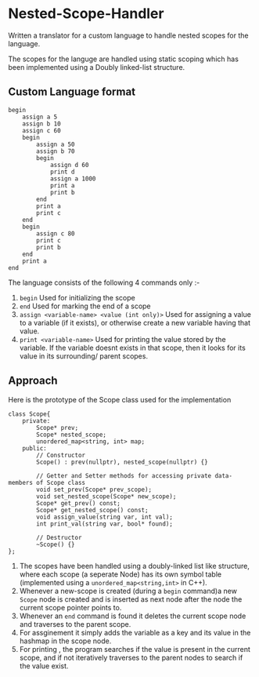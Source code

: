 # Nested-Scope-Handler
Written a translator for a custom language to handle nested scopes for the language. 

The scopes for the languge are handled using static scoping which has been implemented using a Doubly linked-list structure. 

## Custom Language format

```
begin
    assign a 5
    assign b 10
    assign c 60
    begin
        assign a 50
        assign b 70
        begin
            assign d 60
            print d
            assign a 1000
            print a
            print b
        end
        print a
        print c
    end
    begin
        assign c 80
        print c
        print b
    end
    print a
end
```

The language consists of the following 4 commands only :-
1. ```begin``` Used for initializing the scope
2. ```end``` Used for marking the end of a scope
3. ```assign <variable-name> <value (int only)>``` Used for assigning a value to a variable (if it exists), or otherwise create a new variable having that value.
4. ```print <variable-name>``` Used for printing the value stored by the variable. If the variable doesnt exists in that scope, then it looks for its value in its surrounding/ parent scopes.

## Approach
Here is the prototype of the Scope class used for the implementation
```
class Scope{
    private:
        Scope* prev;
        Scope* nested_scope;
        unordered_map<string, int> map;
    public:
        // Constructor
        Scope() : prev(nullptr), nested_scope(nullptr) {}

        // Getter and Setter methods for accessing private data-members of Scope class
        void set_prev(Scope* prev_scope);
        void set_nested_scope(Scope* new_scope);
        Scope* get_prev() const;
        Scope* get_nested_scope() const;
        void assign_value(string var, int val);
        int print_val(string var, bool* found);

        // Destructor
        ~Scope() {}
};
```
1. The scopes have been handled using a doubly-linked list like structure, where each scope (a seperate Node) has its own symbol table (implemented using a ```unordered_map<string,int>``` in C++).
2. Whenever a new-scope is created (during a ```begin``` command)a new ```Scope``` node is created and is inserted as next node after the node the current scope pointer points to.
3. Whenever an ```end``` command is found it deletes the current scope node and traverses to the parent scope.
4. For assginement it simply adds the variable as a key and its value in the hashmap in the scope node.
5. For printing , the program searches if the value is present in the current scope, and if not iteratively traverses to the parent nodes to search if the value exist. 
